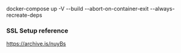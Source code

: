 docker-compose up -V --build --abort-on-container-exit --always-recreate-deps


### SSL Setup reference
https://archive.is/nuyBs
